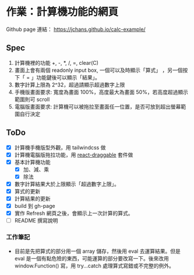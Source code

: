 # 作業：計算機功能的網頁

Github page 連結： https://jchans.github.io/calc-example/

## Spec

1. 計算機裡的功能 +, -, \*, /, =, clear(C)
2. 畫面上會有兩個 readonly input box, 一個可以及時顯示「算式」 ，另一個按下「 = 」功能鍵後可以顯示「結果」。
3. 數字計算上限為 2^32，超過請顯示超過數字上限
4. 手機版畫面要求: 寬度為畫面 100%，高度最大為畫面 50%，若高度超過顯示範圍則可 scroll
5. 電腦版畫面要求: 計算機可以被拖拉至畫面任一位置，是否可放到超出螢幕範圍自行決定

## ToDo

- [x] 計算機手機版型外觀，用 tailwindcss 做
- [x] 計算機電腦版拖拉功能，用 [react-draggable](https://www.npmjs.com/package/react-draggable) 套件做
- [x] 基本計算機功能
  - [x] 加、減、乘
  - [x] 除法
- [x] 數字計算結果大於上限顯示「超過數字上限」。
- [x] 算式的更新
- [x] 計算結果的更新
- [x] build 到 gh-page
- [x] 實作 Refresh 網頁之後，會顯示上一次計算的算式。
- [ ] README 撰寫說明

### 工作筆記

- 目前是先把算式的部分用一個 array 儲存，然後用 eval 去運算結果。但是 eval 是一個有點危險的東西，可能運算的部分要改寫一下。後來改用 window.Function() 寫，用 try...catch 處理算式寫錯或不完整的例外。
